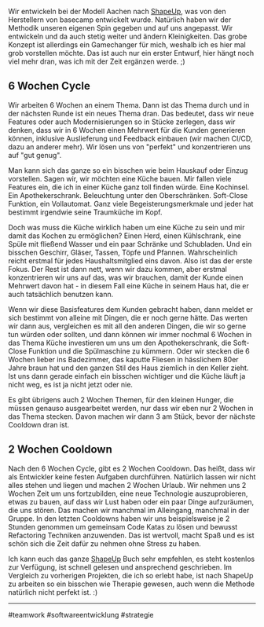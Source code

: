 Wir entwickeln bei der Modell Aachen nach [ShapeUp](https://basecamp.com/shapeup), was von den Herstellern von basecamp entwickelt wurde. Natürlich haben wir der Methodik unseren eigenen Spin gegeben und auf uns angepasst. Wir entwickeln und da auch stetig weiter und ändern Kleinigkeiten. Das grobe Konzept ist allerdings ein Gamechanger für mich, weshalb ich es hier mal grob vorstellen möchte. Das ist auch nur ein erster Entwurf, hier hängt noch viel mehr dran, was ich mit der Zeit ergänzen werde. ;)
 
## 6 Wochen Cycle

Wir arbeiten 6 Wochen an einem Thema. Dann ist das Thema durch und in der nächsten Runde ist ein neues Thema dran. Das bedeutet, dass wir neue Features oder auch Modernisierungen so in Stücke zerlegen, dass wir denken, dass wir in 6 Wochen einen Mehrwert für die Kunden generieren können, inklusive Auslieferung und Feedback einbauen (wir machen CI/CD, dazu an anderer mehr). Wir lösen uns von "perfekt" und konzentrieren uns auf "gut genug".

Man kann sich das ganze so ein bisschen wie beim Hauskauf oder Einzug vorstellen. Sagen wir, wir möchten eine Küche bauen. Mir fallen viele Features ein, die ich in einer Küche ganz toll finden würde. Eine Kochinsel. Ein Apothekerschrank. Beleuchtung unter den Oberschränken. Soft-Close Funktion, ein Vollautomat. Ganz viele Begeisterungsmerkmale und jeder hat bestimmt irgendwie seine Traumküche im Kopf. 

Doch was muss die Küche wirklich haben um eine Küche zu sein und mir damit das Kochen zu ermöglichen? Einen Herd, einen Kühlschrank, eine Spüle mit fließend Wasser und ein paar Schränke und Schubladen. Und ein bisschen Geschirr, Gläser, Tassen, Töpfe und Pfannen. Wahrscheinlich reicht erstmal für jedes Haushaltsmitglied eins davon. 
Also ist das der erste Fokus. Der Rest ist dann nett, wenn wir dazu kommen, aber erstmal konzentrieren wir uns auf das, was wir brauchen, damit der Kunde einen Mehrwert davon hat - in diesem Fall eine Küche in seinem Haus hat, die er auch tatsächlich benutzen kann. 

Wenn wir diese Basisfeatures dem Kunden gebracht haben, dann meldet er sich bestimmt von alleine mit Dingen, die er noch gerne hätte. Das werten wir dann aus, vergleichen es mit all den anderen Dingen, die wir so gerne tun würden oder sollten, und dann können wir immer nochmal 6 Wochen in das Thema Küche investieren um uns um den Apothekerschrank, die Soft-Close Funktion und die Spülmaschine zu kümmern. Oder wir stecken die 6 Wochen lieber ins Badezimmer, das kaputte Fliesen in hässlichem 80er Jahre braun hat und den ganzen Stil des Haus ziemlich in den Keller zieht. Ist uns dann gerade einfach ein bisschen wichtiger und die Küche läuft ja nicht weg, es ist ja nicht jetzt oder nie. 

Es gibt übrigens auch 2 Wochen Themen, für den kleinen Hunger, die müssen genauso ausgearbeitet werden, nur dass wir eben nur 2 Wochen in das Thema stecken. Davon machen wir dann 3 am Stück, bevor der nächste Cooldown dran ist. 
## 2 Wochen Cooldown

Nach den 6 Wochen Cycle, gibt es 2 Wochen Cooldown. Das heißt, dass wir als Entwickler keine festen Aufgaben durchführen. Natürlich lassen wir nicht alles stehen und liegen und machen 2 Wochen Urlaub. Wir nehmen uns 2 Wochen Zeit um uns fortzubilden, eine neue Technologie auszuprobieren, etwas zu bauen, auf dass wir Lust haben oder ein paar Dinge aufzuräumen, die uns stören. Das machen wir manchmal im Alleingang, manchmal in der Gruppe. In den letzten Cooldowns haben wir uns beispielsweise je 2 Stunden genommen um gemeinsam Code Katas zu lösen und bewusst Refactoring Techniken anzuwenden. Das ist wertvoll, macht Spaß und es ist schön sich die Zeit dafür zu nehmen ohne Stress zu haben. 

Ich kann euch das ganze [ShapeUp](https://basecamp.com/shapeup) Buch sehr empfehlen, es steht kostenlos zur Verfügung, ist schnell gelesen und ansprechend geschrieben. Im Vergleich zu vorherigen Projekten, die ich so erlebt habe, ist nach ShapeUp zu arbeiten so ein bisschen wie Therapie gewesen, auch wenn die Methode natürlich nicht perfekt ist. :)

___
#teamwork #softwareentwicklung #strategie